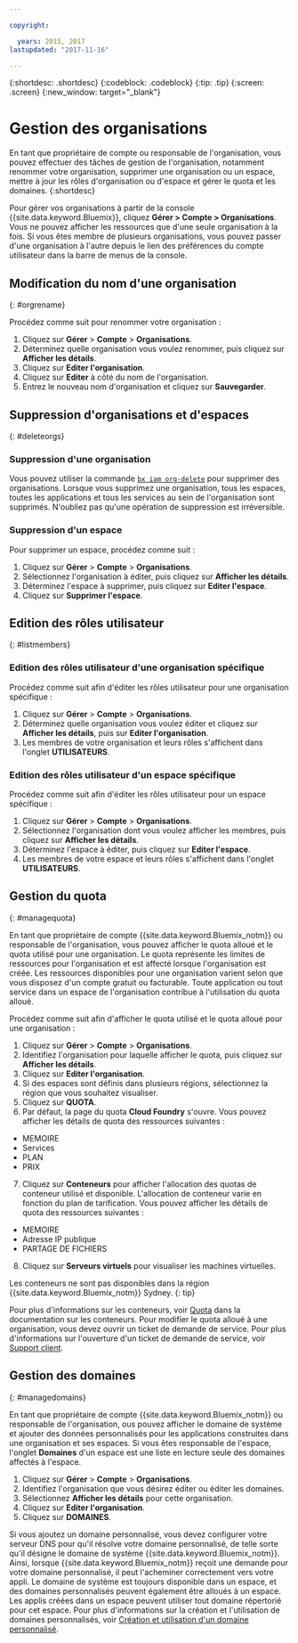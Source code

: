 ```yaml
---

copyright:

  years: 2015, 2017
lastupdated: "2017-11-16"

---
```


{:shortdesc: .shortdesc}
{:codeblock: .codeblock}
{:tip: .tip}
{:screen: .screen}
{:new_window: target="_blank"}

# Gestion des organisations
En tant que propriétaire de compte ou responsable de l'organisation, vous pouvez effectuer des tâches de gestion de l'organisation, notamment renommer votre organisation, supprimer une organisation ou un espace, mettre à jour les rôles d'organisation ou d'espace et gérer le quota et les domaines.
{:shortdesc}

Pour gérer vos organisations à partir de la console {{site.data.keyword.Bluemix}}, cliquez **Gérer > Compte > Organisations**. Vous ne pouvez afficher les ressources que d'une seule organisation à la fois. Si vous êtes membre de plusieurs organisations, vous pouvez passer d'une organisation à l'autre depuis le lien des préférences du compte utilisateur dans la barre de menus de la console.

## Modification du nom d'une organisation
{: #orgrename}

Procédez comme suit pour renommer votre organisation :
1. Cliquez sur **Gérer** > **Compte** > **Organisations**.
2. Déterminez quelle organisation vous voulez renommer, puis cliquez sur **Afficher les détails**.
3. Cliquez sur **Editer l'organisation**.
4. Cliquez sur **Editer** à côté du nom de l'organisation.
5. Entrez le nouveau nom d'organisation et cliquez sur **Sauvegarder**.

## Suppression d'organisations et d'espaces
{: #deleteorgs}

### Suppression d'une organisation

Vous pouvez utiliser la commande [`bx iam org-delete`](/docs/cli/reference/bluemix_cli/bx_cli.html#bluemix_iam_org_delete) pour supprimer des organisations. Lorsque vous supprimez une organisation, tous les espaces, toutes les applications et tous les services au sein de l'organisation sont supprimés. N'oubliez pas qu'une opération de suppression est irréversible.

### Suppression d'un espace

Pour supprimer un espace, procédez comme suit :

1. Cliquez sur **Gérer** > **Compte** > **Organisations**.
2. Sélectionnez l'organisation à éditer, puis cliquez sur **Afficher les détails**.
3. Déterminez l'espace à supprimer, puis cliquez sur **Editer l'espace**.
4. Cliquez sur **Supprimer l'espace**.

## Edition des rôles utilisateur
{: #listmembers}

### Edition des rôles utilisateur d'une organisation spécifique

Procédez comme suit afin d'éditer les rôles utilisateur pour une organisation spécifique :

1. Cliquez sur **Gérer** > **Compte** > **Organisations**.
2. Déterminez quelle organisation vous voulez éditer et cliquez sur **Afficher les détails**, puis sur **Editer l'organisation**.
4. Les membres de votre organisation et leurs rôles s'affichent dans l'onglet **UTILISATEURS**.

### Edition des rôles utilisateur d'un espace spécifique

Procédez comme suit afin d'éditer les rôles utilisateur pour un espace spécifique :

1. Cliquez sur **Gérer** > **Compte** > **Organisations**.
2. Sélectionnez l'organisation dont vous voulez afficher les membres, puis cliquez sur **Afficher les détails**.
3. Déterminez l'espace à éditer, puis cliquez sur **Editer l'espace**.
4. Les membres de votre espace et leurs rôles s'affichent dans l'onglet **UTILISATEURS**.

## Gestion du quota
{: #managequota}

En tant que propriétaire de compte {{site.data.keyword.Bluemix_notm}} ou responsable de l'organisation, vous pouvez afficher le quota alloué et le quota utilisé pour une organisation. Le quota représente les limites de ressources pour l'organisation et est affecté lorsque l'organisation est créée. Les ressources disponibles pour une organisation varient selon que vous disposez d'un compte gratuit ou facturable. Toute application ou tout service dans un espace de l'organisation contribue à l'utilisation du quota alloué.

Procédez comme suit afin d'afficher le quota utilisé et le quota alloué pour une organisation :

1. Cliquez sur **Gérer** &gt; **Compte** &gt; **Organisations**.
2. Identifiez l'organisation pour laquelle afficher le quota, puis cliquez sur **Afficher les détails**.
3. Cliquez sur **Editer l'organisation**.
4. Si des espaces sont définis dans plusieurs régions, sélectionnez la région que vous souhaitez visualiser.
5. Cliquez sur **QUOTA**.
6. Par défaut, la page du quota **Cloud Foundry** s'ouvre. Vous pouvez afficher les détails de quota des ressources suivantes :
 * MEMOIRE
 * Services
 * PLAN
 * PRIX
7. Cliquez sur **Conteneurs** pour afficher l'allocation des quotas de conteneur utilisé et disponible. L'allocation de conteneur varie en fonction du plan de tarification. Vous pouvez afficher les détails de quota des ressources suivantes :
 * MEMOIRE
 * Adresse IP publique
 * PARTAGE DE FICHIERS
8. Cliquez sur **Serveurs virtuels** pour visualiser les machines virtuelles.

Les conteneurs ne sont pas disponibles dans la région {{site.data.keyword.Bluemix_notm}} Sydney.
{: tip}

Pour plus d'informations sur les conteneurs, voir [Quota](/docs/containers/container_planning.html#container_planning_quota) dans la documentation sur les conteneurs.
Pour modifier le quota alloué à une organisation, vous devez ouvrir un ticket de demande de service. Pour plus d'informations sur l'ouverture d'un ticket de demande de service, voir [Support client](/docs/support/index.html#contacting-support).

## Gestion des domaines
{: #managedomains}

En tant que propriétaire de compte {{site.data.keyword.Bluemix_notm}} ou responsable de l'organisation, ous pouvez afficher le domaine de système et ajouter des données personnalisés pour les applications construites dans une organisation et ses espaces. Si vous êtes responsable de l'espace, l'onglet **Domaines** d'un espace est une liste en lecture seule des domaines affectés à l'espace.

1. Cliquez sur **Gérer** &gt; **Compte** &gt; **Organisations**.
2. Identifiez l'organisation que vous désirez éditer ou éditer les domaines.
3. Sélectionnez **Afficher les détails** pour cette organisation.
4. Cliquez sur **Editer l'organisation**.
5. Cliquez sur **DOMAINES**.

Si vous ajoutez un domaine personnalisé, vous devez configurer votre serveur DNS pour qu'il résolve votre domaine personnalisé, de telle sorte qu'il désigne le domaine de système {{site.data.keyword.Bluemix_notm}}. Ainsi, lorsque {{site.data.keyword.Bluemix_notm}} reçoit une demande pour votre domaine personnalisé, il peut l'acheminer correctement vers votre appli. Le domaine de système est toujours disponible dans un espace, et des domaines personnalisés peuvent également être alloués à un espace. Les applis créées dans un espace peuvent utiliser tout domaine répertorié pour cet espace. Pour plus d'informations sur la création et l'utilisation de domaines personnalisés, voir [Création et utilisation d'un domaine personnalisé](/docs/manageapps/updapps.html#domain).
